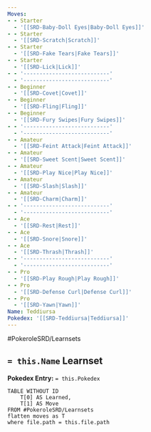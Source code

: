 ```yaml
---
Moves:
- - Starter
  - '[[SRD-Baby-Doll Eyes|Baby-Doll Eyes]]'
- - Starter
  - '[[SRD-Scratch|Scratch]]'
- - Starter
  - '[[SRD-Fake Tears|Fake Tears]]'
- - Starter
  - '[[SRD-Lick|Lick]]'
- - '---------------------------'
  - '---------------------------'
- - Beginner
  - '[[SRD-Covet|Covet]]'
- - Beginner
  - '[[SRD-Fling|Fling]]'
- - Beginner
  - '[[SRD-Fury Swipes|Fury Swipes]]'
- - '---------------------------'
  - '---------------------------'
- - Amateur
  - '[[SRD-Feint Attack|Feint Attack]]'
- - Amateur
  - '[[SRD-Sweet Scent|Sweet Scent]]'
- - Amateur
  - '[[SRD-Play Nice|Play Nice]]'
- - Amateur
  - '[[SRD-Slash|Slash]]'
- - Amateur
  - '[[SRD-Charm|Charm]]'
- - '---------------------------'
  - '---------------------------'
- - Ace
  - '[[SRD-Rest|Rest]]'
- - Ace
  - '[[SRD-Snore|Snore]]'
- - Ace
  - '[[SRD-Thrash|Thrash]]'
- - '---------------------------'
  - '---------------------------'
- - Pro
  - '[[SRD-Play Rough|Play Rough]]'
- - Pro
  - '[[SRD-Defense Curl|Defense Curl]]'
- - Pro
  - '[[SRD-Yawn|Yawn]]'
Name: Teddiursa
Pokedex: '[[SRD-Teddiursa|Teddiursa]]'
---
```


#PokeroleSRD/Learnsets

## `= this.Name` Learnset

**Pokedex Entry:** `= this.Pokedex`

```dataview
TABLE WITHOUT ID
    T[0] AS Learned,
    T[1] AS Move
FROM #PokeroleSRD/Learnsets
flatten moves as T
where file.path = this.file.path
```

